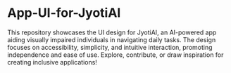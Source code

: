 # App-UI-for-JyotiAI
This repository showcases the UI design for JyotiAI, an AI-powered app aiding visually impaired individuals in navigating daily tasks. The design focuses on accessibility, simplicity, and intuitive interaction, promoting independence and ease of use.  Explore, contribute, or draw inspiration for creating inclusive applications!
